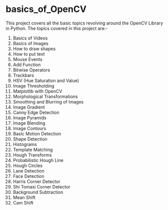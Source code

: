 # basics_of_OpenCV
This project covers all the basic topics revolving around the OpenCV Library in Python. The topics covered in this project are:-
1. Basics of Videos
2. Basics of Images
3. How to draw shapes
4. How to put text
5. Mouse Events
6. Add Function
7. Bitwise Operators
8. Trackbars
9. HSV (Hue Saturation and Value)
10. Image Thresholding
11. Matplotlib with OpenCV
12. Morphological Transformations
13. Smoothing and Blurring of Images
14. Image Gradient
15. Canny Edge Detection
16. Image Pyramids
17. Image Blending
18. Image Contours
19. Basic Motion Detection
20. Shape Detection
21. Histograms
22. Template Matching
23. Hough Transforms
24. Probabilistic Hough Line
25. Hough Circles
26. Lane Detection
27. Face Detection
28. Harris Corner Detector
29. Shi Tomasi Corner Detector
30. Background Subtraction
31. Mean Shift
32. Cam Shift
